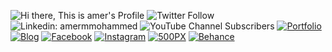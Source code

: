 ![Hi there, This is amer's Profile](https://raw.githubusercontent.com/amermmohammed/about/main/githubphoto.png?token=ATNDVD22662E2LEUNBNILMDA6VE3A)
![Twitter Follow](https://img.shields.io/twitter/follow/ameralrawi?style=social)
![Linkedin: amermmohammed](https://img.shields.io/badge/-amermmohammed-blue?style=flat-square&logo=Linkedin&logoColor=white&link=https://www.linkedin.com/in/amermmohammed/)
![YouTube Channel Subscribers](https://img.shields.io/youtube/channel/subscribers/UCptfYZedOFByXavKtWzqIfA?style=social)
[![Portfolio](https://img.shields.io/badge/Portfolio-2ea44f)](https://amermmohammed.github.io/)
[![Blog](https://img.shields.io/badge/Blog-e89b40)](https://alrawi.eu/)
[![Facebook](https://img.shields.io/badge/Facebook-44aefc?logo=facebook&logoColor=fff)](https://facebook.com/ameralrawi)
[![Instagram](https://img.shields.io/badge/Instagram-242526?logo=instagram&logoColor=fff)](https://instagram.com/ameralrawi)
[![500PX](https://img.shields.io/badge/500PX-ec7063?logo=500px&logoColor=fff)](https://500px.com/p/ameralrawi)
[![Behance](https://img.shields.io/badge/Behance-242526?logo=behance&logoColor=fff)](https://www.behance.net/amermohammed)
